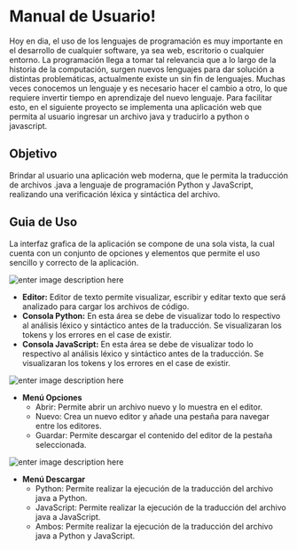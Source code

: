 # Manual de Usuario!

Hoy en dia, el uso de los lenguajes de programación es muy importante en el desarrollo de cualquier software, ya sea web, escritorio o cualquier entorno. La programación llega a tomar tal relevancia que a lo largo de la historia de la computación, surgen nuevos lenguajes para dar solución a distintas problemáticas, actualmente existe un sin fin de lenguajes. 
Muchas veces conocemos un lenguaje y es necesario hacer el cambio a otro, lo que requiere invertir tiempo en aprendizaje del nuevo lenguaje. Para facilitar esto, en el siguiente proyecto se implementa una aplicación web que permita al usuario ingresar un archivo java y traducirlo a python o javascript. 


## Objetivo

Brindar al usuario una aplicación web moderna, que le permita la traducción de archivos .java a lenguaje de programación Python y JavaScript, realizando una verificación léxica y sintáctica del archivo.


## Guia de Uso

La interfaz grafica de la aplicación se compone de una sola vista, la cual cuenta con un conjunto de opciones y elementos que permite el uso sencillo y correcto de la aplicación.

![enter image description here](https://i.imgur.com/NPoFbz2.jpg)

 - **Editor:** Editor de texto permite visualizar, escribir y editar texto que será analizado para cargar los archivos de código.
 - **Consola Python:** En esta área se debe de visualizar todo lo respectivo al análisis léxico y sintáctico antes de la traducción. Se visualizaran los tokens y los errores en el case de existir. 
 - **Consola JavaScript:** En esta área se debe de visualizar todo lo respectivo al análisis léxico y sintáctico antes de la traducción. Se visualizaran los tokens y los errores en el case de existir. 

![enter image description here](https://i.imgur.com/tMvemRV.jpg)

* **Menú Opciones**
    * Abrir: Permite abrir un archivo nuevo y lo muestra en el editor.
    * Nuevo: Crea un nuevo editor y añade una pestaña para navegar entre los editores.
    * Guardar: Permite descargar el contenido del editor de la pestaña seleccionada.


![enter image description here](https://i.imgur.com/B0xDkcz.jpg)

* **Menú Descargar**
    * Python: Permite realizar la ejecución de la traducción del archivo java a Python.
    * JavaScript: Permite realizar la ejecución de la traducción del archivo java a JavaScript.
    * Ambos: Permite realizar la ejecución de la traducción del archivo java a Python y JavaScript.